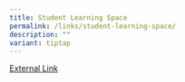 ```yaml
---
title: Student Learning Space
permalink: /links/student-learning-space/
description: ""
variant: tiptap
---
```

<p><a href="https://www.learning.moe.edu.sg/" rel="noopener noreferrer nofollow" target="_blank">External Link</a></p>
